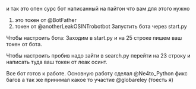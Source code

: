 и так это опен сурс бот написанный на пайтон что вам для этого нужно
1. это токен от @BotFather
2. токен от @anotherLeakOSINTrobotbot
Запустить бота через start.py

Чтобы настроить бота:
Заходим в start.py и на 25 строке пишем ваш токен от бота.

Чтобы настроить пробив надо зайти в search.py перейти на 23 строку и написать туда ваш токен от леак осинт.

Все бот готов к работе.
Основную работу сделал @Ne4to_Python фикс багов а так же принимал какое то участие @globareley (тоесть я)
